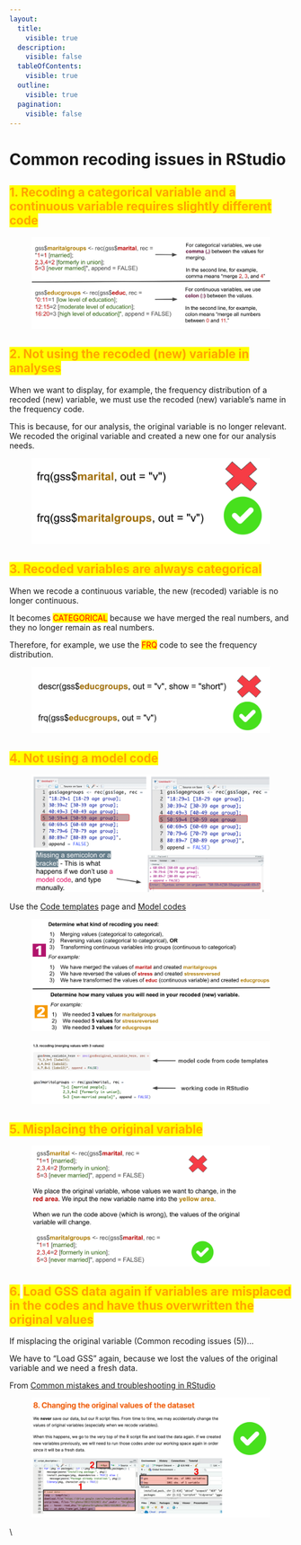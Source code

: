 ```yaml
---
layout:
  title:
    visible: true
  description:
    visible: false
  tableOfContents:
    visible: true
  outline:
    visible: true
  pagination:
    visible: false
---
```


# Common recoding issues in RStudio

## <mark style="color:orange;">1. Recoding a categorical variable and a continuous variable requires slightly different code</mark>

<figure><img src="../../../.gitbook/assets/image.png" alt=""><figcaption></figcaption></figure>



## <mark style="color:orange;">2. Not using the recoded (new) variable in analyses</mark>

When we want to display, for example, the frequency distribution of a recoded (new) variable, we must use the recoded (new) variable’s name in the frequency code.

This is because, for our analysis, the original variable is no longer relevant. We recoded the original variable and created a new one for our analysis needs.

<figure><img src="../../../.gitbook/assets/image (1).png" alt="" width="563"><figcaption></figcaption></figure>



## <mark style="color:orange;">3. Recoded variables are always categorical</mark>

When we recode a continuous variable, the new (recoded) variable is no longer continuous.

It becomes <mark style="color:red;">CATEGORICAL</mark> because we have merged the real numbers, and they no longer remain as real numbers.

Therefore, for example, we use the <mark style="color:red;">FRQ</mark> code to see the frequency distribution.

<figure><img src="../../../.gitbook/assets/image (2).png" alt="" width="563"><figcaption></figcaption></figure>



## <mark style="color:orange;">4. Not using a model code</mark>

<figure><img src="../../../.gitbook/assets/image (43).png" alt=""><figcaption></figcaption></figure>



Use the [Code templates](https://ttezcan.gitbook.io/lect/all-lectures-and-labs/r-lab/lab-resources/code-templates) page and [Model codes](https://ttezcan.gitbook.io/lectures/all-lectures-and-labs/r-lab/lab-resources/model-codes)

<figure><img src="../../../.gitbook/assets/image (3).png" alt=""><figcaption></figcaption></figure>

<figure><img src="../../../.gitbook/assets/image (4).png" alt=""><figcaption></figcaption></figure>



## <mark style="color:orange;">5. Misplacing the original variable</mark>

<figure><img src="../../../.gitbook/assets/image (5).png" alt=""><figcaption></figcaption></figure>



## <mark style="color:orange;">6.</mark> <mark style="color:orange;">Load GSS data again if variables are misplaced in the codes and have thus overwritten the original values</mark>

If misplacing the original variable (Common recoding issues (5))…&#x20;

We have to “Load GSS” again, because we lost the values of the original variable and we need a fresh data.

From [Common mistakes and troubleshooting in RStudio](https://ttezcan.gitbook.io/lect/all-lectures-and-labs/r-lab/lab-resources/common-mistakes-and-troubleshooting-in-rstudio)

<figure><img src="../../../.gitbook/assets/image (6).png" alt=""><figcaption></figcaption></figure>

\
